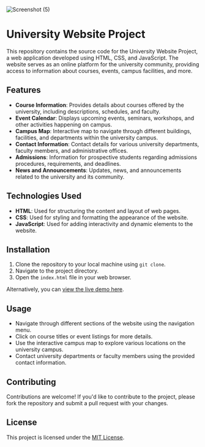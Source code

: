 ![Screenshot (5)](https://github.com/Ankush1505/university-website-design/assets/115377742/c67965e1-c24f-44f6-91cc-e751b5788d80)

# University Website Project

This repository contains the source code for the University Website Project, a web application developed using HTML, CSS, and JavaScript. The website serves as an online platform for the university community, providing access to information about courses, events, campus facilities, and more.

## Features

- **Course Information**: Provides details about courses offered by the university, including descriptions, schedules, and faculty.
- **Event Calendar**: Displays upcoming events, seminars, workshops, and other activities happening on campus.
- **Campus Map**: Interactive map to navigate through different buildings, facilities, and departments within the university campus.
- **Contact Information**: Contact details for various university departments, faculty members, and administrative offices.
- **Admissions**: Information for prospective students regarding admissions procedures, requirements, and deadlines.
- **News and Announcements**: Updates, news, and announcements related to the university and its community.

## Technologies Used

- **HTML**: Used for structuring the content and layout of web pages.
- **CSS**: Used for styling and formatting the appearance of the website.
- **JavaScript**: Used for adding interactivity and dynamic elements to the website.

## Installation

1. Clone the repository to your local machine using `git clone`.
2. Navigate to the project directory.
3. Open the `index.html` file in your web browser.

Alternatively, you can [view the live demo here](#).

## Usage

- Navigate through different sections of the website using the navigation menu.
- Click on course titles or event listings for more details.
- Use the interactive campus map to explore various locations on the university campus.
- Contact university departments or faculty members using the provided contact information.

## Contributing

Contributions are welcome! If you'd like to contribute to the project, please fork the repository and submit a pull request with your changes.

## License

This project is licensed under the [MIT License](LICENSE).
